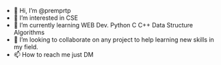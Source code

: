 - 👋 Hi, I’m @premprtp
- 👀 I’m interested in CSE
- 🌱 I’m currently learning WEB Dev. Python C C++ Data Structure Algorithms
- 💞️ I’m looking to collaborate on any project to help learning new skills in my field.
- 📫 How to reach me just DM

<!---
premprtp/premprtp is a ✨ special ✨ repository because its `README.md` (this file) appears on your GitHub profile.
You can click the Preview link to take a look at your changes.
--->
